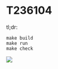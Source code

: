 # T236104

tl;dr:
```
make build
make run
make check
```

![](http://tyler.zone/2020-02-25T12:10:27-07:00.gif)
